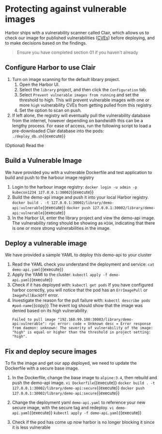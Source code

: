 # Protecting against vulnerable images

Harbor ships with a vulnerability scanner called Clair, which allows us to check our image for published vulnerabilities ([CVEs](https://cve.mitre.org/about/faqs.html)) before deploying, and to make decisions based on the findings.

> Ensure you have completed section 01 if you haven't already

## Configure Harbor to use Clair

1. Turn on image scanning for the default library project.
    1. Open the Harbor UI.
    2. Select the `library` project, and then click the `Configuration` tab.
    3. Select `Prevent vulnerable images from running` and set the threshold to high. This will prevent vulnerable images with one or more `high` vulnerability CVEs from getting pulled from this registry.
    4. Set the option to scan on push.
1. If left alone, the registry will eventually pull the vulnerability database from the internet, however depending on bandwidth this can be a lengthy process. For ease of access, run the following script to load a pre-downloaded Clair database into the pods:
`./deploy_db.sh`{{execute}}

(Optional) Read the

## Build a Vulnerable Image
We have provided you with a vulnerable Dockerfile and test application to build and push to the harbour image registry

1. Login to the harbour image registry:
`docker login -u admin -p kubecon1234 127.0.0.1:30002`{{execute}}
1. Build the demo-api image and push it into your local Harbor registry.
`docker build . -t 127.0.0.1:30002/library/demo-api:vulnerable`{{execute}}
`docker push 127.0.0.1:30002/library/demo-api:vulnerable`{{execute}}
1. In the Harbor UI, enter the library project and view the demo-api image. The vulnerability rating should be showing as `HIGH`, indicating that there is one or more strong vulnerabilities in the image.

## Deploy a vulnerable image

We have provided a sample YAML to deploy this demo-api to your cluster

1. Read the YAML check you understand the deployment and service:
`cat demo-api.yaml`{{execute}}
1. Apply the YAMl to the cluster:
`kubectl apply -f demo-api.yaml`{{execute}}
1. Check if it has deployed with:
`kubectl get pods`
If you have configured harbor correctly, you will notice that the pod has an `ErrImagePull` or `ImagePullBackOff` error.
1. Investigate the reason for the pull failure with:
`kubectl describe pods #pod-name`{{copy}}
The event log should show that the image was denied based on its high vulnerability.
    ```text
    Failed to pull image "192.168.99.100:30003/library/demo-api:vulnerable": rpc error: code = Unknown desc = Error response from daemon: unknown: The severity of vulnerability of the image: "high" is equal or higher than the threshold in project setting: "high".
    ```
## Fix and deploy secure images

To fix the image and get our app deployed, we need to update the Dockerfile with a secure base image.

1. In the Dockerfile, change the base image to `alpine:3.4`, then rebuild and push the demo-api image.
`vi Dockerfile`{{execute}}
`docker build . -t 127.0.0.1:30002/library/demo-api:secure`{{execute}}
`docker push 127.0.0.1:30002/library/demo-api:secure`{{execute}}
1. Change the deployment yaml `demo-api.yaml` to reference your new secure image, with the secure tag and redeploy.
`vi demo-api.yaml`{{execute}}
`kubectl apply -f demo-api.yaml`{{execute}}

3. Check if the pod has come up now harbor is no longer blocking it since it is less vulnerable
